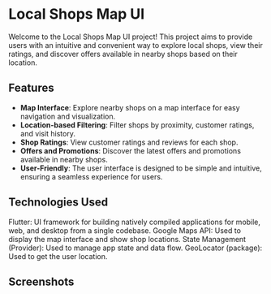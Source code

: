 # Local Shops Map UI

Welcome to the Local Shops Map UI project! This project aims to provide users with an intuitive and convenient way to explore local shops, view their ratings, and discover offers available in nearby shops based on their location.

## Features

- **Map Interface**: Explore nearby shops on a map interface for easy navigation and visualization.
- **Location-based Filtering**: Filter shops by proximity, customer ratings, and visit history.
- **Shop Ratings**: View customer ratings and reviews for each shop.
- **Offers and Promotions**: Discover the latest offers and promotions available in nearby shops.
- **User-Friendly**: The user interface is designed to be simple and intuitive, ensuring a seamless experience for users.

## Technologies Used
Flutter: UI framework for building natively compiled applications for mobile, web, and desktop from a single codebase.
Google Maps API: Used to display the map interface and show shop locations.
State Management (Provider): Used to manage app state and data flow.
GeoLocator (package): Used to get the user location.

## Screenshots


